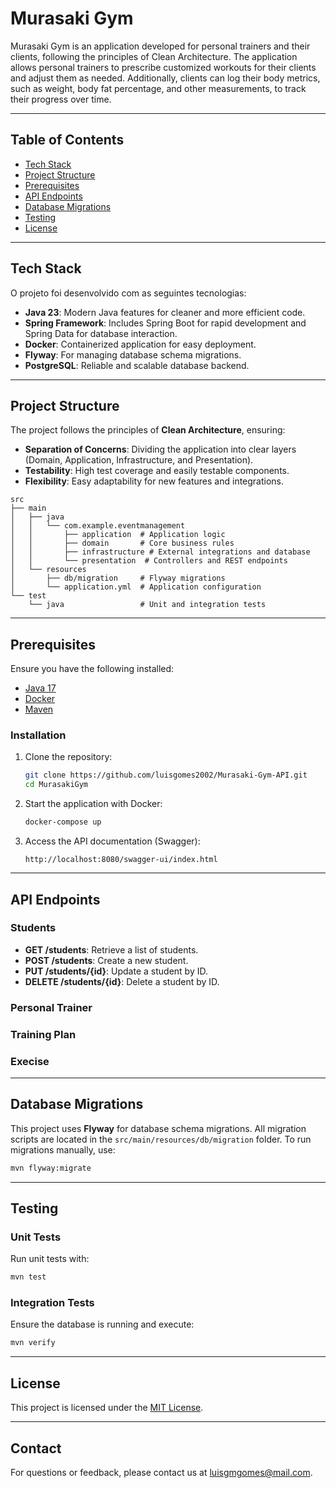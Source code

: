 # Murasaki Gym

Murasaki Gym is an application developed for personal trainers and their clients, following the principles of Clean Architecture. The application allows personal trainers to prescribe customized workouts for their clients and adjust them as needed. Additionally, clients can log their body metrics, such as weight, body fat percentage, and other measurements, to track their progress over time.

---

## Table of Contents

- [Tech Stack](#Tech-Stack)
- [Project Structure](#Project-Structure)
- [Prerequisites](#Prerequisites)
- [API Endpoints](#API-Endpoints)
- [Database Migrations](#Database-Migrations)
- [Testing](#Testing)
- [License](#License)

---

## Tech Stack

O projeto foi desenvolvido com as seguintes tecnologias:

- **Java 23**: Modern Java features for cleaner and more efficient code.
- **Spring Framework**: Includes Spring Boot for rapid development and Spring Data for database interaction.
- **Docker**: Containerized application for easy deployment.
- **Flyway**: For managing database schema migrations.
- **PostgreSQL**: Reliable and scalable database backend.

---

## Project Structure

The project follows the principles of **Clean Architecture**, ensuring:
- **Separation of Concerns**: Dividing the application into clear layers (Domain, Application, Infrastructure, and Presentation).
- **Testability**: High test coverage and easily testable components.
- **Flexibility**: Easy adaptability for new features and integrations.

```
src
├── main
│   ├── java
│   │   └── com.example.eventmanagement
│   │       ├── application  # Application logic
│   │       ├── domain       # Core business rules
│   │       ├── infrastructure # External integrations and database
│   │       └── presentation  # Controllers and REST endpoints
│   └── resources
│       ├── db/migration     # Flyway migrations
│       └── application.yml  # Application configuration
└── test
    └── java                 # Unit and integration tests
```

---

## Prerequisites
Ensure you have the following installed:
- [Java 17](https://www.oracle.com/java/technologies/javase-jdk17-downloads.html)
- [Docker](https://www.docker.com/)
- [Maven](https://maven.apache.org/)

### Installation
1. Clone the repository:
   ```bash
   git clone https://github.com/luisgomes2002/Murasaki-Gym-API.git
   cd MurasakiGym
   ```

2. Start the application with Docker:
   ```bash
   docker-compose up
   ```

3. Access the API documentation (Swagger):
   ```
   http://localhost:8080/swagger-ui/index.html
   ```

---

## API Endpoints

### Students
- **GET /students**: Retrieve a list of students.
- **POST /students**: Create a new student.
- **PUT /students/{id}**: Update a student by ID.
- **DELETE /students/{id}**: Delete a student by ID.

### Personal Trainer

### Training Plan

### Execise

---

## Database Migrations
This project uses **Flyway** for database schema migrations. All migration scripts are located in the `src/main/resources/db/migration` folder. To run migrations manually, use:
```bash
mvn flyway:migrate
```

---

## Testing

### Unit Tests
Run unit tests with:
```bash
mvn test
```

### Integration Tests
Ensure the database is running and execute:
```bash
mvn verify
```

---

## License
This project is licensed under the [MIT License](LICENSE).

---

## Contact
For questions or feedback, please contact us at [luisgmgomes@mail.com](luisgmgomes@mail.com).